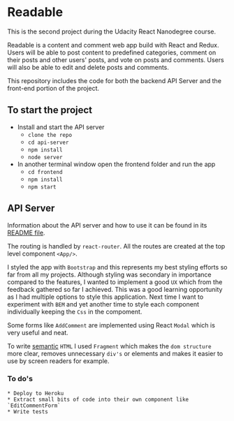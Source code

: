 # Readable

This is the second project during the Udacity React Nanodegree course. 

Readable is a content and comment web app build with React and Redux. Users will be able to post content to predefined categories, comment on their posts and other users' posts, and vote on posts and comments. Users will also be able to edit and delete posts and comments.

This repository includes the code for both the backend API Server and the front-end portion of the project.

## To start the project

* Install and start the API server
    - `clone the repo`
    - `cd api-server`
    - `npm install`
    - `node server`
* In another terminal window open the frontend folder and run the app
    - `cd frontend`
    - `npm install`
    - `npm start`

## API Server

Information about the API server and how to use it can be found in its [README file](api-server/README.md).

The routing is handled by `react-router`. All the routes are created at the top level component `<App/>`.

I styled the app with `Bootstrap` and this represents my best styling efforts so far from all my projects. Although styling was secondary in importance compared to the features, I wanted to implement a good `UX` which from the feedback gathered so far I achieved. This was a good learning opportunity as I had multiple options to style this application. Next time I want to experiment with `BEM` and yet another time to style each component individually keeping the `Css` in the compoment.

Some forms like `AddComment` are implemented using React `Modal` which is very useful and neat.

To write [semantic](https://en.wikipedia.org/wiki/Semantic_HTML) `HTML` I used `Fragment` which makes the `dom structure` more clear, removes unnecessary `div's` or elements and makes it easier to use by screen readers for example.
### To do's

    * Deploy to Heroku
    * Extract small bits of code into their own component like `EditCommentForm`
    * Write tests



